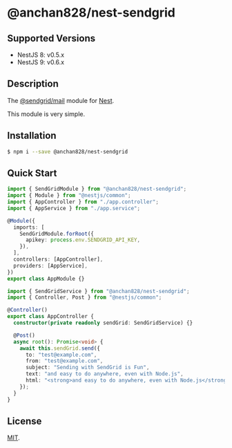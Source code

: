# @anchan828/nest-sendgrid

## Supported Versions

* NestJS 8: v0.5.x
* NestJS 9: v0.6.x

## Description

The [@sendgrid/mail](https://github.com/sendgrid/sendgrid-nodejs/tree/master/packages/mail) module for [Nest](https://github.com/nestjs/nest).

This module is very simple.

## Installation

```bash
$ npm i --save @anchan828/nest-sendgrid
```

## Quick Start

```ts
import { SendGridModule } from "@anchan828/nest-sendgrid";
import { Module } from "@nestjs/common";
import { AppController } from "./app.controller";
import { AppService } from "./app.service";

@Module({
  imports: [
    SendGridModule.forRoot({
      apikey: process.env.SENDGRID_API_KEY,
    }),
  ],
  controllers: [AppController],
  providers: [AppService],
})
export class AppModule {}
```

```ts
import { SendGridService } from "@anchan828/nest-sendgrid";
import { Controller, Post } from "@nestjs/common";

@Controller()
export class AppController {
  constructor(private readonly sendGrid: SendGridService) {}

  @Post()
  async root(): Promise<void> {
    await this.sendGrid.send({
      to: "test@example.com",
      from: "test@example.com",
      subject: "Sending with SendGrid is Fun",
      text: "and easy to do anywhere, even with Node.js",
      html: "<strong>and easy to do anywhere, even with Node.js</strong>",
    });
  }
}
```

## License

[MIT](LICENSE).
